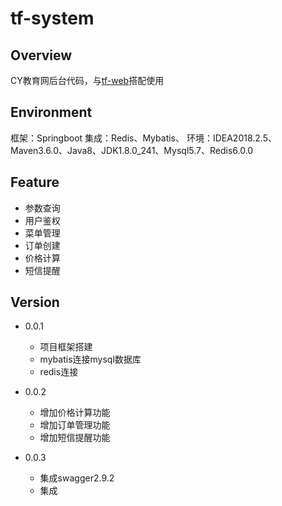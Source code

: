 # tf-system

## Overview
CY教育网后台代码，与[tf-web](https://github.com/MingyangLu/tf-web)搭配使用

## Environment
框架：Springboot
集成：Redis、Mybatis、
环境：IDEA2018.2.5、Maven3.6.0、Java8、JDK1.8.0_241、Mysql5.7、Redis6.0.0

## Feature
- 参数查询
- 用户鉴权
- 菜单管理
- 订单创建
- 价格计算
- 短信提醒

## Version
- 0.0.1
    - 项目框架搭建
    - mybatis连接mysql数据库
    - redis连接
    
- 0.0.2
    - 增加价格计算功能
    - 增加订单管理功能
    - 增加短信提醒功能
    
- 0.0.3
    - 集成swagger2.9.2
    - 集成
    